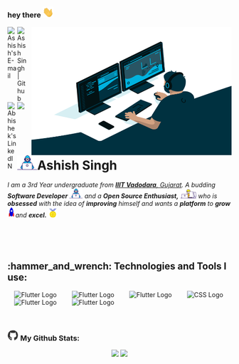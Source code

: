 ### hey there <img src="./assets/hi.gif" width="25px">

<img align="right" alt="GIF" src="./assets/programmer-1.gif" width="450" height="288" />

<!-- <img align="right" alt="GIF" src="./assets/prorammer-2.gif" width="512" height="384" /> -->

<a href="ashish.k.singh1001@gmail.com">
  <img align="left" alt="Ashish's E-mail" width="22px" src="https://cdn.worldvectorlogo.com/logos/official-gmail-icon-2020-.svg" />
</a>
<a href="https://github.com/AshishSingh2001">
  <img align="left" alt="Ashish Singh | Github" width="22px" src="https://cdn.worldvectorlogo.com/logos/github-icon-1.svg" />
</a>
<a href="https://www.linkedin.com/in/ashishsingh2001/">
  <img align="left" alt="Abhishek's LinkedIN" width="22px" src="https://cdn.worldvectorlogo.com/logos/linkedin-icon-2.svg" />
</a>

![](https://komarev.com/ghpvc/?username=AshishSingh2001&label=Visitors)

# <img src="./assets/Developer.gif" width="45px">Ashish Singh&nbsp;

<!-- About Me Section -->
<p>
  <em>
    I am a 3rd Year undergraduate from <a href="https://www.iiitv.ac.in/"> <b>IIIT Vadodara</b>, Gujarat</a>.  
    A budding <b>Software Developer</b> <img src="./assets/Developer.gif" width="30px"> and a <b>Open Source Enthusiast,</b>&nbsp;<img src="./assets/Designer.gif" width="36px">  who is <b>obsessed</b>
    with the idea of <b>improving</b> himself and wants a <b>platform</b> to 
    <b>grow</b> <img src="./assets/Rocket.gif" width="18px">and 
    <b>excel.</b> <img src="./assets/Medal.gif" width="20px">
  </em>  
</p>

<br><br><br>

<!-- Technologies and Tools Section -->
<h2 align="left">:hammer_and_wrench: Technologies and Tools I use:</h2>
<p align="left"> 
  <img src="https://cdn.worldvectorlogo.com/logos/flutter.svg" alt="Flutter Logo" width="50" height="50" hspace="15"/>
  <img src="https://cdn.worldvectorlogo.com/logos/nodejs-icon.svg" alt="Flutter Logo" width="50" height="50" hspace="15"/>
  <img src="https://cdn.worldvectorlogo.com/logos/c.svg" alt="Flutter Logo" width="50" height="50" hspace="15"/>
  <img src="https://cdn.worldvectorlogo.com/logos/css3.svg" alt="CSS Logo" width="50" height="50" hspace="15"/>
  <img src="https://cdn.worldvectorlogo.com/logos/mysql-6.svg" alt="Flutter Logo" width="50" height="50" hspace="15"/>
  <img src="https://cdn.worldvectorlogo.com/logos/git-icon.svg" alt="Flutter Logo" width="50" height="50" hspace="15"/>
</p>
<br>

### <img src='./assets/github-wavy.gif' width='25px'> My Github Stats:

<p align="center">
  
<!-- Github Stats + Top Langs -->
  
<!--   <img height="180em" width="456em" src="https://github-readme-stats.vercel.app/api?username=AshishSingh2001&show_icons=true&hide_border=true"/>
  <img height="180em" width="331em" src="https://github-readme-stats.vercel.app/api/top-langs/?username=AshishSingh2001&layout=compact&langs_count=8"/> -->

<!-- Github Stats + Streaks -->

  <img src = "https://github-readme-stats.vercel.app/api?username=AshishSingh2001&show_icons=true&theme=bear" width = 400>
  <img src = "https://github-readme-streak-stats.herokuapp.com?user=AshishSingh2001&theme=dark&hide_border=true" width = 400>
  
</p>

<!--
**AshishSingh2001/AshishSingh2001** is a ✨ _special_ ✨ repository because its `README.md` (this file) appears on your GitHub profile.

Here are some ideas to get you started:

- 🔭 I’m currently working on ...
- 🌱 I’m currently learning ...
- 👯 I’m looking to collaborate on ...
- 🤔 I’m looking for help with ...
- 💬 Ask me about ...
- 📫 How to reach me: ...
- 😄 Pronouns: ...
- ⚡ Fun fact: ...
-->
